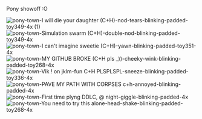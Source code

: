 Pony showoff :O
 
 ![pony-town-I will die your daughter (C+H)-nod-tears-blinking-padded-toy349-4x (1)](https://github.com/user-attachments/assets/56b6443b-6e75-48f5-8992-30ae5fd56433) ![pony-town-Simulation swarm (C+H)-double-nod-blinking-padded-toy349-4x](https://github.com/user-attachments/assets/996c1290-82d8-4455-938c-a9854ad52718) ![pony-town-I can't imagine sweetie (C+H)-yawn-blinking-padded-toy351-4x](https://github.com/user-attachments/assets/96626864-0560-47cf-8942-aa4ea9621732)  ![pony-town-MY GITHUB BROKE (C+H pls _))-cheeky-wink-blinking-padded-toy268-4x](https://github.com/user-attachments/assets/fa84c219-cba2-4349-8aa4-880f83c33cec) ![pony-town-Vik ! on jklm-fun C+H PLSPLSPL-sneeze-blinking-padded-toy336-4x](https://github.com/user-attachments/assets/b54f45d8-9a61-444b-a965-9dfab75a950d) ![pony-town-PAVE MY PATH WITH CORPSES c+h-annoyed-blinking-padded-4x](https://github.com/user-attachments/assets/32e9e3e7-1017-40a6-b37e-0ac4b72f0188) ![pony-town-First time plyng DDLC, @ night-giggle-blinking-padded-4x](https://github.com/user-attachments/assets/59ac7065-2d14-44ee-ac6b-9783ce88d5e7) ![pony-town-You need to try this alone-head-shake-blinking-padded-toy268-4x](https://github.com/user-attachments/assets/2cd112a4-e9e4-49b2-91bf-d3f0735a5c1b)







